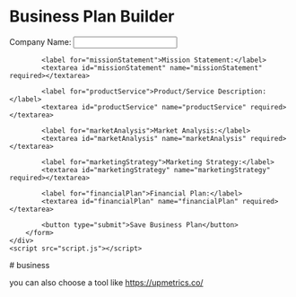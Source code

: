 <!DOCTYPE html>
<html lang="en">
<head>
    <meta charset="UTF-8">
    <meta name="viewport" content="width=device-width, initial-scale=1.0">
    <title>Business Plan Builder</title>
    <link rel="stylesheet" href="styles.css">
</head>
<body>
    <div class="container">
        <h1>Business Plan Builder</h1>
        <form id="businessPlanForm">
            <label for="companyName">Company Name:</label>
            <input type="text" id="companyName" name="companyName" required>
            
            <label for="missionStatement">Mission Statement:</label>
            <textarea id="missionStatement" name="missionStatement" required></textarea>

            <label for="productService">Product/Service Description:</label>
            <textarea id="productService" name="productService" required></textarea>

            <label for="marketAnalysis">Market Analysis:</label>
            <textarea id="marketAnalysis" name="marketAnalysis" required></textarea>

            <label for="marketingStrategy">Marketing Strategy:</label>
            <textarea id="marketingStrategy" name="marketingStrategy" required></textarea>

            <label for="financialPlan">Financial Plan:</label>
            <textarea id="financialPlan" name="financialPlan" required></textarea>

            <button type="submit">Save Business Plan</button>
        </form>
    </div>
    <script src="script.js"></script>
</body>
</html>
# business

you can also choose a tool like https://upmetrics.co/
